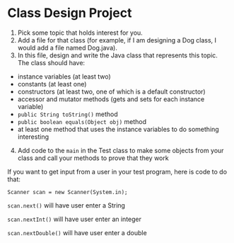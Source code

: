 # Class Design Project

1. Pick some topic that holds interest for you.
2. Add a file for that class (for example, if I am designing a Dog class, I would add a file named Dog.java).
3. In this file, design and write the Java class that represents this topic. The class should have:

- instance variables (at least two)
- constants (at least one)
- constructors (at least two, one of which is a default constructor)
- accessor and mutator methods (gets and sets for each instance variable)
- ```public String toString()``` method
- ```public boolean equals(Object obj)``` method 
- at least one method that uses the instance variables to do something interesting

4. Add code to the ```main``` in the Test class to make some objects from your class and call your methods to prove that they work

If you want to get input from a user in your test program,  here is code to do that:

  ```Scanner scan = new Scanner(System.in);```
  
  ```scan.next()``` will have user enter a String
  
  ```scan.nextInt()``` will have user enter an integer
  
  ```scan.nextDouble()``` will have user enter a double
